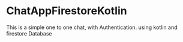 # ChatAppFirestoreKotlin
 This is a simple one to one chat, with Authentication. using kotlin and firestore Database 
